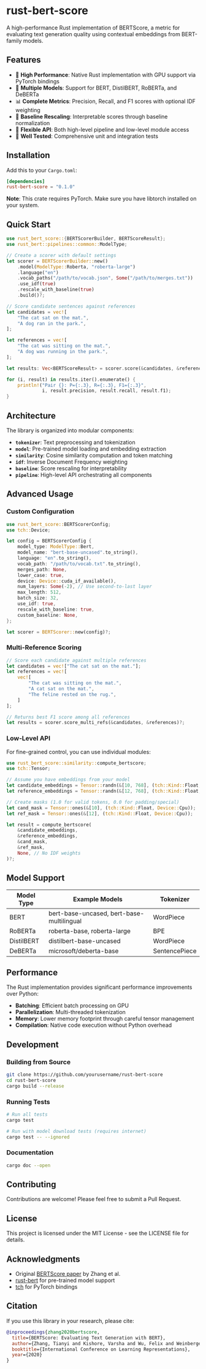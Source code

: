 # rust-bert-score

A high-performance Rust implementation of BERTScore, a metric for evaluating text generation quality using contextual embeddings from BERT-family models.

## Features

- 🚀 **High Performance**: Native Rust implementation with GPU support via PyTorch bindings
- 🤖 **Multiple Models**: Support for BERT, DistilBERT, RoBERTa, and DeBERTa
- 📊 **Complete Metrics**: Precision, Recall, and F1 scores with optional IDF weighting
- 🎯 **Baseline Rescaling**: Interpretable scores through baseline normalization
- 🔧 **Flexible API**: Both high-level pipeline and low-level module access
- 🧪 **Well Tested**: Comprehensive unit and integration tests

## Installation

Add this to your `Cargo.toml`:

```toml
[dependencies]
rust-bert-score = "0.1.0"
```

**Note**: This crate requires PyTorch. Make sure you have libtorch installed on your system.

## Quick Start

```rust
use rust_bert_score::{BERTScorerBuilder, BERTScoreResult};
use rust_bert::pipelines::common::ModelType;

// Create a scorer with default settings
let scorer = BERTScorerBuilder::new()
    .model(ModelType::Roberta, "roberta-large")
    .language("en")
    .vocab_paths("/path/to/vocab.json", Some("/path/to/merges.txt"))
    .use_idf(true)
    .rescale_with_baseline(true)
    .build()?;

// Score candidate sentences against references
let candidates = vec![
    "The cat sat on the mat.",
    "A dog ran in the park.",
];

let references = vec![
    "The cat was sitting on the mat.",
    "A dog was running in the park.",
];

let results: Vec<BERTScoreResult> = scorer.score(&candidates, &references)?;

for (i, result) in results.iter().enumerate() {
    println!("Pair {}: P={:.3}, R={:.3}, F1={:.3}", 
             i, result.precision, result.recall, result.f1);
}
```

## Architecture

The library is organized into modular components:

- **`tokenizer`**: Text preprocessing and tokenization
- **`model`**: Pre-trained model loading and embedding extraction
- **`similarity`**: Cosine similarity computation and token matching
- **`idf`**: Inverse Document Frequency weighting
- **`baseline`**: Score rescaling for interpretability
- **`pipeline`**: High-level API orchestrating all components

## Advanced Usage

### Custom Configuration

```rust
use rust_bert_score::BERTScorerConfig;
use tch::Device;

let config = BERTScorerConfig {
    model_type: ModelType::Bert,
    model_name: "bert-base-uncased".to_string(),
    language: "en".to_string(),
    vocab_path: "/path/to/vocab.txt".to_string(),
    merges_path: None,
    lower_case: true,
    device: Device::cuda_if_available(),
    num_layers: Some(-2), // Use second-to-last layer
    max_length: 512,
    batch_size: 32,
    use_idf: true,
    rescale_with_baseline: true,
    custom_baseline: None,
};

let scorer = BERTScorer::new(config)?;
```

### Multi-Reference Scoring

```rust
// Score each candidate against multiple references
let candidates = vec!["The cat sat on the mat."];
let references = vec![
    vec![
        "The cat was sitting on the mat.",
        "A cat sat on the mat.",
        "The feline rested on the rug.",
    ]
];

// Returns best F1 score among all references
let results = scorer.score_multi_refs(&candidates, &references)?;
```

### Low-Level API

For fine-grained control, you can use individual modules:

```rust
use rust_bert_score::similarity::compute_bertscore;
use tch::Tensor;

// Assume you have embeddings from your model
let candidate_embeddings = Tensor::randn(&[10, 768], (tch::Kind::Float, Device::Cpu));
let reference_embeddings = Tensor::randn(&[12, 768], (tch::Kind::Float, Device::Cpu));

// Create masks (1.0 for valid tokens, 0.0 for padding/special)
let cand_mask = Tensor::ones(&[10], (tch::Kind::Float, Device::Cpu));
let ref_mask = Tensor::ones(&[12], (tch::Kind::Float, Device::Cpu));

let result = compute_bertscore(
    &candidate_embeddings,
    &reference_embeddings,
    &cand_mask,
    &ref_mask,
    None, // No IDF weights
)?;
```

## Model Support

| Model Type | Example Models | Tokenizer |
|------------|---------------|-----------|
| BERT | bert-base-uncased, bert-base-multilingual | WordPiece |
| RoBERTa | roberta-base, roberta-large | BPE |
| DistilBERT | distilbert-base-uncased | WordPiece |
| DeBERTa | microsoft/deberta-base | SentencePiece |

## Performance

The Rust implementation provides significant performance improvements over Python:

- **Batching**: Efficient batch processing on GPU
- **Parallelization**: Multi-threaded tokenization
- **Memory**: Lower memory footprint through careful tensor management
- **Compilation**: Native code execution without Python overhead

## Development

### Building from Source

```bash
git clone https://github.com/yourusername/rust-bert-score
cd rust-bert-score
cargo build --release
```

### Running Tests

```bash
# Run all tests
cargo test

# Run with model download tests (requires internet)
cargo test -- --ignored
```

### Documentation

```bash
cargo doc --open
```

## Contributing

Contributions are welcome! Please feel free to submit a Pull Request.

## License

This project is licensed under the MIT License - see the LICENSE file for details.

## Acknowledgments

- Original [BERTScore paper](https://arxiv.org/abs/1904.09675) by Zhang et al.
- [rust-bert](https://github.com/guillaume-be/rust-bert) for pre-trained model support
- [tch](https://github.com/LaurentMazare/tch) for PyTorch bindings

## Citation

If you use this library in your research, please cite:

```bibtex
@inproceedings{zhang2020bertscore,
  title={BERTScore: Evaluating Text Generation with BERT},
  author={Zhang, Tianyi and Kishore, Varsha and Wu, Felix and Weinberger, Kilian Q and Artzi, Yoav},
  booktitle={International Conference on Learning Representations},
  year={2020}
}
```